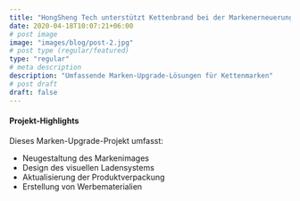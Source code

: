 ```yaml
---
title: "HongSheng Tech unterstützt Kettenbrand bei der Markenerneuerung"
date: 2020-04-18T10:07:21+06:00
# post image
image: "images/blog/post-2.jpg"
# post type (regular/featured)
type: "regular"
# meta description
description: "Umfassende Marken-Upgrade-Lösungen für Kettenmarken"
# post draft
draft: false
---
```



#### Projekt-Highlights

Dieses Marken-Upgrade-Projekt umfasst:
- Neugestaltung des Markenimages
- Design des visuellen Ladensystems
- Aktualisierung der Produktverpackung
- Erstellung von Werbematerialien